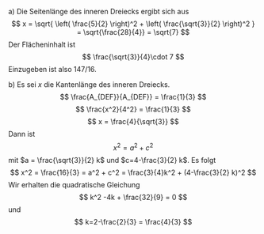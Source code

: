a)
Die Seitenlänge des inneren Dreiecks ergibt sich aus
$$
x = \sqrt{ \left( \frac{5}{2} \right)^2 + \left( \frac{\sqrt{3}}{2} \right)^2 } = \sqrt{\frac{28}{4}} = \sqrt{7}
$$
Der Flächeninhalt ist
$$
\frac{\sqrt{3}}{4}\cdot 7
$$
Einzugeben ist also 147/16.


b) Es sei $x$ die Kantenlänge des inneren Dreiecks.
$$ \frac{A_{DEF}}{A_{DEF}} = \frac{1}{3} $$
$$ \frac{x^2}{4^2} = \frac{1}{3} $$
$$ x = \frac{4}{\sqrt{3}} $$
Dann ist 
$$ x^2 = a^2 + c^2 $$
mit 
$a = \frac{\sqrt{3}}{2} k$ und $c=4-\frac{3}{2} k$.
Es folgt
$$
x^2 = \frac{16}{3} = a^2 + c^2 = \frac{3}{4}k^2 + (4-\frac{3}{2} k)^2
$$
Wir erhalten die quadratische Gleichung
$$
k^2 -4k + \frac{32}{9} = 0
$$
und
$$
k=2-\frac{2}{3} = \frac{4}{3}
$$